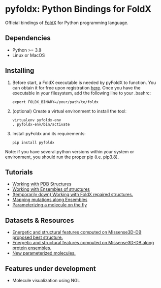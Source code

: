# pyfoldx: Python Bindings for FoldX

Official bindings of [FoldX](http://foldxsuite.crg.eu/) for Python programming language.

## Dependencies

- Python >= 3.8
- Linux or MacOS
  
## Installing

1) Before start, a FoldX executable is needed by pyFoldX to function. You can obtain it for free upon registration [here](http://foldxsuite.crg.eu/). Once you have the  executable in your filesystem, add the following line to your .bashrc:

    ```
    export FOLDX_BINARY=/your/path/to/foldx
    ```

2) (optional) Create a virtual environment to install the tool:

    ```
    virtualenv pyfoldx-env
    . pyfoldx-env/bin/activate
    ```

3) Install pyFoldx and its requirements:

    ```
    pip install pyfoldx
    ```

Note: if you have several python versions within your system or environment, you should run the proper pip (i.e. pip3.8).

## Tutorials

- [Working with PDB Structures](https://github.com/leandroradusky/pyFoldX/blob/master/notebooks/StructureUsage.ipynb)
- [Working with Ensembles of structures](https://github.com/leandroradusky/pyFoldX/blob/master/notebooks/EnsembleStability.ipynb)
- [(temporarily down) Working with FoldX repaired structures.]()
- [Mapping mutations along Ensembles](https://github.com/leandroradusky/pyFoldX/blob/master/notebooks/EnsembleMutation.ipynb)
- [Parameterizing a molecule on the fly](https://github.com/leandroradusky/pyFoldX/blob/master/notebooks/paramX_AtomNames.ipynb)

## Datasets & Resources

- [Energetic and structural features computed on Missense3D-DB proposed best structure.](https://github.com/leandroradusky/pyfoldx/blob/master/notebooks/data/missense3d-benchmarking_PDBeKB_foldx.csv)
- [Energetic and structural features computed on Missense3D-DB along protein ensembles.](https://github.com/leandroradusky/pyfoldx/blob/master/notebooks/data/ensembles_mutations_foldx.csv)
- [New parameterized molecules.](https://github.com/leandroradusky/pyfoldx/tree/master/molecules)




## Features under development

- Molecule visualization using NGL
